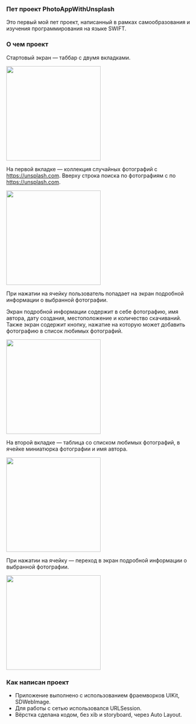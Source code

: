 ### Пет проект PhotoAppWithUnsplash

Это первый мой пет проект, написанный в рамках самообразования и изучения программирования на языке SWIFT.

### О чем проект

Стартовый экран — таббар с двумя вкладками.

<img src="https://user-images.githubusercontent.com/91372236/199481370-5fc18dfc-d047-4b00-9e93-3313694f4d76.png" width="250">

На первой вкладке — коллекция случайных фотографий с https://unsplash.com. Вверху строка поиска по фотографиям с по https://unsplash.com. 

<img src="https://user-images.githubusercontent.com/91372236/199483321-255751e8-8ec5-4154-87c9-ee5e48f47593.png" width="250">

При нажатии на ячейку пользователь попадает на экран подробной информации о выбранной фотографии.

Экран подробной информации содержит в себе фотографию, имя автора, дату создания, местоположение и количество скачиваний.
Также экран содержит кнопку, нажатие на которую может добавить фотографию в список любимых фотографий.

<img src="https://user-images.githubusercontent.com/91372236/199483538-fffce74d-8088-4930-8f2d-cb4cb70ae851.png" width="250">

На второй вкладке — таблица со списком любимых фотографий, в ячейке миниатюрка фотографии и имя автора. 

<img src="https://user-images.githubusercontent.com/91372236/199483589-0f6fe321-0e14-4eff-8600-144c2dc619f9.png" width="250">

При нажатии на ячейку — переход в экран подробной информации о выбранной фотографии.

<img src="https://user-images.githubusercontent.com/91372236/199483538-fffce74d-8088-4930-8f2d-cb4cb70ae851.png" width="250">

### Как написан проект
- Приложение выполнено с использованием фраемворков UIKit, SDWebImage.
- Для работы с сетью использовался URLSession.
- Вёрстка сделана кодом, без xib и storyboard, через Auto Layout.
